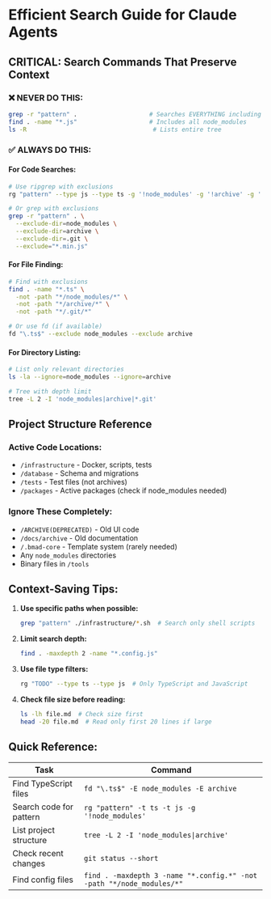 # Efficient Search Guide for Claude Agents

## CRITICAL: Search Commands That Preserve Context

### ❌ NEVER DO THIS:
```bash
grep -r "pattern" .                    # Searches EVERYTHING including archives
find . -name "*.js"                    # Includes all node_modules
ls -R                                   # Lists entire tree
```

### ✅ ALWAYS DO THIS:

#### For Code Searches:
```bash
# Use ripgrep with exclusions
rg "pattern" --type js --type ts -g '!node_modules' -g '!archive' -g '!*.min.js'

# Or grep with exclusions
grep -r "pattern" . \
  --exclude-dir=node_modules \
  --exclude-dir=archive \
  --exclude-dir=.git \
  --exclude="*.min.js"
```

#### For File Finding:
```bash
# Find with exclusions
find . -name "*.ts" \
  -not -path "*/node_modules/*" \
  -not -path "*/archive/*" \
  -not -path "*/.git/*"

# Or use fd (if available)
fd "\.ts$" --exclude node_modules --exclude archive
```

#### For Directory Listing:
```bash
# List only relevant directories
ls -la --ignore=node_modules --ignore=archive

# Tree with depth limit
tree -L 2 -I 'node_modules|archive|*.git'
```

## Project Structure Reference

### Active Code Locations:
- `/infrastructure` - Docker, scripts, tests
- `/database` - Schema and migrations
- `/tests` - Test files (not archives)
- `/packages` - Active packages (check if node_modules needed)

### Ignore These Completely:
- `/ARCHIVE(DEPRECATED)` - Old UI code
- `/docs/archive` - Old documentation
- `/.bmad-core` - Template system (rarely needed)
- Any `node_modules` directories
- Binary files in `/tools`

## Context-Saving Tips:

1. **Use specific paths when possible:**
   ```bash
   grep "pattern" ./infrastructure/*.sh  # Search only shell scripts
   ```

2. **Limit search depth:**
   ```bash
   find . -maxdepth 2 -name "*.config.js"
   ```

3. **Use file type filters:**
   ```bash
   rg "TODO" --type ts --type js  # Only TypeScript and JavaScript
   ```

4. **Check file size before reading:**
   ```bash
   ls -lh file.md  # Check size first
   head -20 file.md  # Read only first 20 lines if large
   ```

## Quick Reference:

| Task | Command |
|------|---------|
| Find TypeScript files | `fd "\.ts$" -E node_modules -E archive` |
| Search code for pattern | `rg "pattern" -t ts -t js -g '!node_modules'` |
| List project structure | `tree -L 2 -I 'node_modules\|archive'` |
| Check recent changes | `git status --short` |
| Find config files | `find . -maxdepth 3 -name "*.config.*" -not -path "*/node_modules/*"` |
